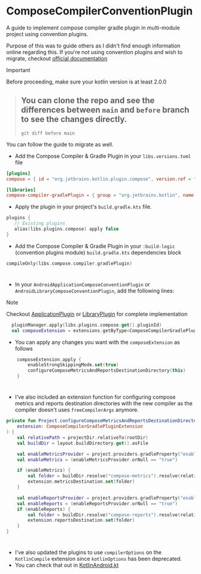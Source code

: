 # ComposeCompilerConventionPlugin

A guide to implement compose compiler gradle plugin in multi-module project using convention plugins.

Purpose of this was to guide others as I didn't find enough information online regarding this.
If you're not using convention plugins and wish to migrate, checkout [official documentation](https://developer.android.com/develop/ui/compose/compiler)

> [!IMPORTANT]
> Before proceeding, make sure your kotlin version is at least 2.0.0

> ## You can clone the repo and see the differences between `main` and `before` branch to see the changes directly.
> `git diff before main`

You can follow the guide to migrate as well.

- Add the Compose Compiler & Gradle Plugin in your `libs.versions.toml` file
```toml
[plugins]
compose = { id = "org.jetbrains.kotlin.plugin.compose", version.ref = "kotlin" }

[libraries]
compose-compiler-gradlePlugin = { group = "org.jetbrains.kotlin", name = "compose-compiler-gradle-plugin", version.ref = "kotlin" }
```
- Apply the plugin in your project's `build.gradle.kts` file.

```kotlin
plugins {
   // Existing plugins
   alias(libs.plugins.compose) apply false
}
```

- Add the Compose Compiler & Gradle Plugin in your `:build-logic` (convention plugins module) `build.gradle.kts` dependencies block

```kotlin
compileOnly(libs.compose.compiler.gradlePlugin)
```

#

- In your `AndroidApplicationComposeConventionPlugin` or `AndroidLibraryComposeConventionPlugin`, add the following lines:
> [!NOTE]
> Checkout [ApplicationPlugin](/build-logic/convention/src/main/kotlin/AndroidApplicationComposeConventionPlugin.kt) or [LibraryPlugin](/build-logic/convention/src/main/kotlin/AndroidLibraryComposeConventionPlugin.kt) for complete implementation

```kotlin
  pluginManager.apply(libs.plugins.compose.get().pluginId)
  val composeExtension = extensions.getByType<ComposeCompilerGradlePluginExtension>()
```

- You can apply any changes you want with the `composeExtension` as follows
```kotlin
    composeExtension.apply {
        enableStrongSkippingMode.set(true)
        configureComposeMetricsAndReportsDestinationDirectory(this)
    }
```
# 
- I've also included an extension function for configuring compose metrics and reports destination directories with the new compiler as the compiler doesn't uses `freeCompilerArgs` anymore.

```kotlin
private fun Project.configureComposeMetricsAndReportsDestinationDirectory(
    extension: ComposeCompilerGradlePluginExtension
) {
    val relativePath = projectDir.relativeTo(rootDir)
    val buildDir = layout.buildDirectory.get().asFile

    val enableMetricsProvider = project.providers.gradleProperty("enableComposeCompilerMetrics")
    val enableMetrics = (enableMetricsProvider.orNull == "true")

    if (enableMetrics) {
        val folder = buildDir.resolve("compose-metrics").resolve(relativePath)
        extension.metricsDestination.set(folder)
    }

    val enableReportsProvider = project.providers.gradleProperty("enableComposeCompilerReports")
    val enableReports = (enableReportsProvider.orNull == "true")
    if (enableReports) {
        val folder = buildDir.resolve("compose-reports").resolve(relativePath)
        extension.reportsDestination.set(folder)
    }
}
```

#
- I've also updated the plugins to use `compilerOptions` on the `KotlinCompile` extension since `kotlinOptions` has been deprecated.
- You can check that out in [KotlinAndroid.kt](/build-logic/convention/src/main/kotlin/com/mystic/buildlogic/KotlinAndroid.kt)

